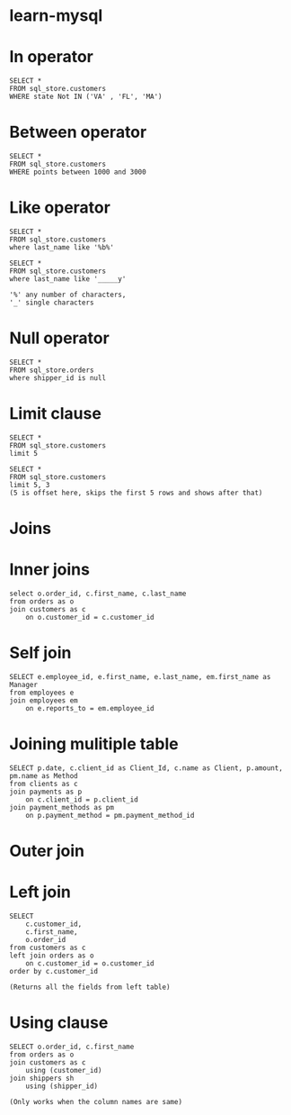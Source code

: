 # learn-mysql

# In operator 
```
SELECT *
FROM sql_store.customers
WHERE state Not IN ('VA' , 'FL', 'MA')
```
# Between operator
```
SELECT *
FROM sql_store.customers
WHERE points between 1000 and 3000
```
# Like operator
```
SELECT * 
FROM sql_store.customers
where last_name like '%b%'

SELECT * 
FROM sql_store.customers
where last_name like '_____y'

'%' any number of characters,
'_' single characters
```
# Null operator
```
SELECT * 
FROM sql_store.orders
where shipper_id is null
```
# Limit clause
```
SELECT * 
FROM sql_store.customers
limit 5

SELECT * 
FROM sql_store.customers
limit 5, 3 
(5 is offset here, skips the first 5 rows and shows after that)
```
# Joins

# Inner joins
```
select o.order_id, c.first_name, c.last_name
from orders as o
join customers as c
	on o.customer_id = c.customer_id
```
# Self join
```
SELECT e.employee_id, e.first_name, e.last_name, em.first_name as Manager
from employees e
join employees em
	on e.reports_to = em.employee_id
```
# Joining mulitiple table
```
SELECT p.date, c.client_id as Client_Id, c.name as Client, p.amount, pm.name as Method
from clients as c
join payments as p
	on c.client_id = p.client_id
join payment_methods as pm 
	on p.payment_method = pm.payment_method_id
```
# Outer join
# Left join
```
SELECT 
    c.customer_id,
    c.first_name,
    o.order_id
from customers as c
left join orders as o
    on c.customer_id = o.customer_id
order by c.customer_id

(Returns all the fields from left table)
```
# Using clause
```
SELECT o.order_id, c.first_name
from orders as o
join customers as c
	using (customer_id)
join shippers sh
	using (shipper_id)
	
(Only works when the column names are same)
```
